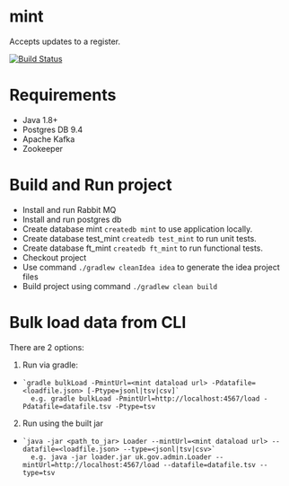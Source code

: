 # mint
Accepts updates to a register.

[![Build Status](https://travis-ci.org/openregister/mint.svg?branch=master)](https://travis-ci.org/openregister/mint)

# Requirements

- Java 1.8+
- Postgres DB 9.4
- Apache Kafka
- Zookeeper

# Build and Run project

- Install and run Rabbit MQ
- Install and run postgres db
- Create database mint `createdb mint` to use application locally.
- Create database test_mint `createdb test_mint` to run unit tests.
- Create database ft_mint `createdb ft_mint` to run functional tests.
- Checkout project 
- Use command `./gradlew cleanIdea idea` to generate the idea project files
- Build project using command `./gradlew clean build` 

# Bulk load data from CLI

There are 2 options:

1. Run via gradle:
-     `gradle bulkLoad -PmintUrl=<mint dataload url> -Pdatafile=<loadfile.json> [-Ptype=jsonl|tsv|csv]`
        e.g. gradle bulkLoad -PmintUrl=http://localhost:4567/load -Pdatafile=datafile.tsv -Ptype=tsv
2. Run using the built jar
-     `java -jar <path_to_jar> Loader --mintUrl=<mint dataload url> --datafile=<loadfile.json> --type=<jsonl|tsv|csv>`
        e.g. java -jar loader.jar uk.gov.admin.Loader --mintUrl=http://localhost:4567/load --datafile=datafile.tsv --type=tsv
